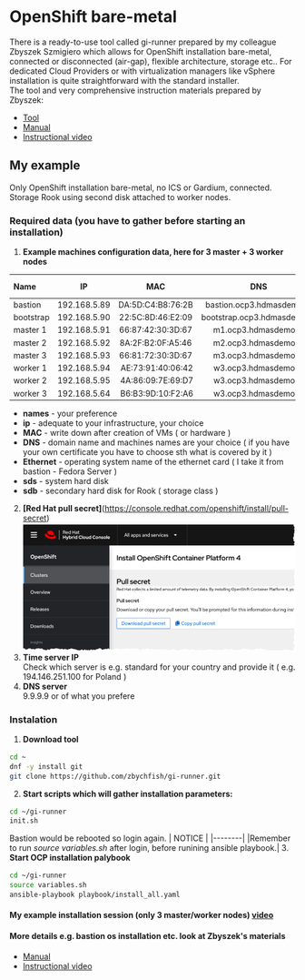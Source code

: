 # OpenShift bare-metal
There is a ready-to-use tool called gi-runner prepared by my colleague Zbyszek Szmigiero which allows for OpenShift installation bare-metal, connected or disconnected (air-gap), flexible architecture, storage etc.. For dedicated Cloud Providers or with virtualization managers like vSphere installation is quite straightforward with the standard installer.  
The tool and very comprehensive instruction materials prepared by Zbyszek:
- [Tool](https://github.com/zbychfish/gi-runner)
- [Manual](https://guardiumnotes.wordpress.com/2021/09/09/automation-of-openshift-and-guardium-insights-installation-on-bare-metal/#1b)
- [Instructional video](https://www.youtube.com/watch?v=i3HqJqFvs2s&t=1226s)
## My example
Only OpenShift installation bare-metal, no ICS or Gardium, connected. Storage Rook using second disk attached to worker nodes.
### Required data (you have to gather before starting an installation)
1. **Example machines configuration data, here for 3 master + 3 worker nodes**
  
| Name         | IP             | MAC               |  DNS                       |Ethernet   |sda (GB) |sdb (GB)|
| :---         |     :---:      |     :---:         |     :---:                  |   :---:   |   :---: | :---:  |
| bastion      | 192.168.5.89   | DA:5D:C4:B8:76:2B |bastion.ocp3.hdmasdemo.pl   |ens18      | 300     |   -    |
| bootstrap    | 192.168.5.90   | 22:5C:8D:46:E2:09 |bootstrap.ocp3.hdmasdemo.pl |           | 120     |   -    |
| master 1     | 192.168.5.91   | 66:87:42:30:3D:67 |m1.ocp3.hdmasdemo.pl        |           | 120     |   -    |
| master 2     | 192.168.5.92   | 8A:2F:B2:0F:A5:46 |m2.ocp3.hdmasdemo.pl        |           | 120     |   -    |
| master 3     | 192.168.5.93   | 66:81:72:30:3D:67 |m3.ocp3.hdmasdemo.pl        |           | 120     |   -    |
| worker 1     | 192.168.5.94   | AE:73:91:40:06:42 |w3.ocp3.hdmasdemo.pl        |           | 120     |   500  |
| worker 2     | 192.168.5.95   | 4A:86:09:7E:69:D7 |w3.ocp3.hdmasdemo.pl        |           | 120     |   500  |
| worker 3     | 192.168.5.64   | B6:B3:9D:10:F2:A6 |w3.ocp3.hdmasdemo.pl        |           | 120     |   500  |
- **names** - your preference
- **ip** - adequate to your infrastructure, your choice
- **MAC** - write down after creation of VMs ( or hardware )
- **DNS** - domain name and machines names are your choice ( if you have your own certificate you have to choose sth what is covered by it )
- **Ethernet** - operating system name of the ethernet card ( I take it from bastion - Fedora Server )
- **sds** - system hard disk
- **sdb** - secondary hard disk for Rook ( storage class )
2. **[Red Hat pull secret]**(https://console.redhat.com/openshift/install/pull-secret)
![Red Hat download pull secret page](/img/rh-pull-secret.png)
3. **Time server IP**  
Check which server is e.g. standard for your country and provide it ( e.g. 194.146.251.100 for Poland )
4. **DNS server**  
9.9.9.9 or of what you prefere
### Instalation
1. **Download tool**
```bash
cd ~
dnf -y install git
git clone https://github.com/zbychfish/gi-runner.git
```
2. **Start scripts which will gather installation parameters:**
```bash
cd ~/gi-runner
init.sh
```
Bastion would be rebooted so login again.
| NOTICE |
|--------|
|Remember to run _source variables.sh_ after login, before runining ansible playbook.|
3. **Start OCP installation palybook**
```bash
cd ~/gi-runner
source variables.sh
ansible-playbook playbook/install_all.yaml
```
#### My example installation session (only 3 master/worker nodes) [video](https://youtu.be/GUTF_m9SUWw)

#### More details e.g. bastion os installation etc. look at Zbyszek's materials  
- [Manual](https://guardiumnotes.wordpress.com/2021/09/09/automation-of-openshift-and-guardium-insights-installation-on-bare-metal/#1b)  
- [Instructional video](https://www.youtube.com/watch?v=i3HqJqFvs2s&t=1226s)

